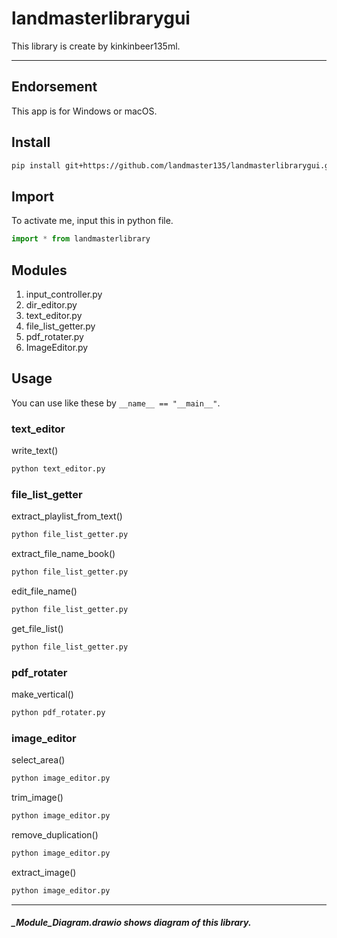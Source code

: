# landmasterlibrarygui

This library is create by kinkinbeer135ml.

***

## Endorsement

This app is for Windows or macOS.

## Install

```bash
pip install git+https://github.com/landmaster135/landmasterlibrarygui.git
```

## Import

To activate me, input this in python file.

```python
import * from landmasterlibrary
```

 ## Modules

1. input_controller.py
2. dir_editor.py
3. text_editor.py
4. file_list_getter.py
5. pdf_rotater.py
6. ImageEditor.py

## Usage

You can use like these by `__name__ == "__main__"`.

### text_editor

write_text()

```bash
python text_editor.py
```

### file_list_getter

extract_playlist_from_text()

```bash
python file_list_getter.py
```

extract_file_name_book()

```bash
python file_list_getter.py
```

edit_file_name()

```bash
python file_list_getter.py
```

get_file_list()

```bash
python file_list_getter.py
```

### pdf_rotater

make_vertical()

```bash
python pdf_rotater.py
```

### image_editor

select_area()

```bash
python image_editor.py
```

trim_image()

```bash
python image_editor.py
```

remove_duplication()

```bash
python image_editor.py
```

extract_image()

```bash
python image_editor.py
```

***

##### **_Module_Diagram.drawio** shows diagram of this library.
